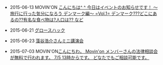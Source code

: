 * 2015-06-13 MOVIN'ON [こんにちは^ ^ 今日はイベントのお知らせです！  〜旅行に行った気分になろう            デンマーク編〜  =Vol.1=  デンマーク???どこにあるの??有名な食べ物は?人口は?? など](http://www.facebook.com/movinon.hiroshima/photos/a.741352859218828.1073741830.723399384347509/951366308217481/?type=1)
* 2015-06-21 [グロースハック](https://www.facebook.com/events/1634833543420819/permalink/1634833546754152/)

* 2015-06-23 [藻谷浩介さんミニ講演会](https://www.facebook.com/events/851648748249449/permalink/851648751582782/)
* 2015-07-03 MOVIN'ON[こんにちわ。 Movin'on メンバーさんの法律相談会が無料で行われます。 7/5 13時からです。 どなたでもご相談可能です。](http://www.facebook.com/movinon.hiroshima/photos/a.741352859218828.1073741830.723399384347509/950045158349596/?type=1)
